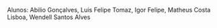 Alunos: Abilio Gonçalves, Luis Felipe Tomaz, Igor Felipe,
Matheus Costa Lisboa, Wendell Santos Alves
